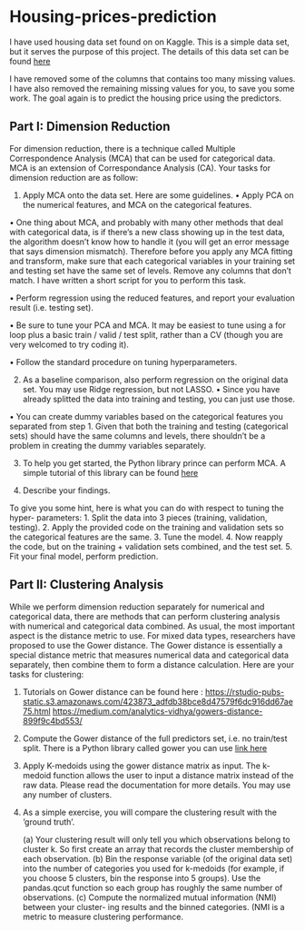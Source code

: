 # Housing-prices-prediction

I have used housing data set found on on Kaggle. This is a simple data set, but it serves the purpose of this project. The details of this data set can be found [here](https://www.kaggle.com/c/house-prices-advanced-regression-techniques/overview)

I have removed some of the columns that contains too many missing values. I have also removed the remaining missing values for you, to save you some work. The goal again is to predict the housing price using the predictors.

## Part I: Dimension Reduction

For dimension reduction, there is a technique called Multiple Correspondence Analysis (MCA) that can be used for categorical data. MCA is an extension of Correspondance Analysis (CA). Your tasks for dimension reduction are as follow:

1. Apply MCA onto the data set. Here are some guidelines.
•	Apply PCA on the numerical features, and MCA on the categorical features.

•	One thing about MCA, and probably with many other methods that deal with
categorical data, is if there’s a new class showing up in the test data, the algorithm
doesn’t know how to handle it (you will get an error message that says dimension
mismatch). Therefore before you apply any MCA fitting and transform, make
sure that each categorical variables in your training set and testing set have the same set of levels. Remove any columns that don’t match. I have written a short
script for you to perform this task.

•	Perform regression using the reduced features, and report your evaluation result (i.e. testing set).

•	Be sure to tune your PCA and MCA. It may be easiest to tune using a for loop
plus a basic train / valid / test split, rather than a CV (though you are very
welcomed to try coding it).

•	Follow the standard procedure on tuning hyperparameters.

2. As a baseline comparison, also perform regression on the original data set. You may
use Ridge regression, but not LASSO.
•	Since you have already splitted the data into training and testing, you can just use those.

•	You can create dummy variables based on the categorical features you separated
from step 1. Given that both the training and testing (categorical sets) should
have the same columns and levels, there shouldn’t be a problem in creating the
dummy variables separately.

3. To help you get started, the Python library prince can perform MCA. A simple tutorial of this library can be found [here](https://github.com/MaxHalford/prince#multiple-correspondence-analysis-mca)

4. Describe your findings.

To give you some hint, here is what you can do with respect to tuning the hyper-	parameters:
	1. Split the data into 3 pieces (training, validation, testing).
	2. Apply the provided code on the training and validation sets so the categorical features
	are the same.
	3. Tune the model.
	4. Now reapply the code, but on the training + validation sets combined, and the test
	set.
	5. Fit your final model, perform prediction.


## Part II: Clustering Analysis

While we perform dimension reduction separately for numerical and categorical data, there are methods that can perform clustering analysis with numerical and categorical data combined. As usual, the most important aspect is the distance metric to use. For mixed data
types, researchers have proposed to use the Gower distance. The Gower distance is essentially a special distance metric that measures numerical data and categorical data separately, then combine them to form a distance calculation. Here are your tasks for clustering:

1. Tutorials on Gower distance can be found here : https://rstudio-pubs-static.s3.amazonaws.com/423873_adfdb38bce8d47579f6dc916dd67ae75.html
https://medium.com/analytics-vidhya/gowers-distance-899f9c4bd553/

2. Compute the Gower distance of the full predictors set, i.e. no train/test split. There
is a Python library called gower you can use [link here](https://pypi.org/project/gower/)
3. Apply K-medoids using the gower distance matrix as input. The k-medoid function
allows the user to input a distance matrix instead of the raw data. Please read the
documentation for more details. You may use any number of clusters.
4. As a simple exercise, you will compare the clustering result with the ’ground truth’.

	(a) Your clustering result will only tell you which observations belong to cluster k.
So first create an array that records the cluster membership of each observation.
	(b) Bin the response variable (of the original data set) into the number of categories
you used for k-medoids (for example, if you choose 5 clusters, bin the response
into 5 groups). Use the pandas.qcut function so each group has roughly the same
number of observations.
	(c) Compute the normalized mutual information (NMI) between your cluster-
ing results and the binned categories. (NMI is a metric to measure clustering
performance.
